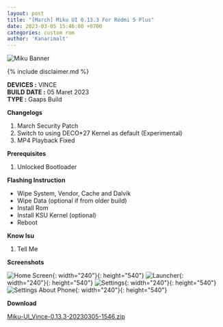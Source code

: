 ```yaml
---
layout: post
title: "[March] Miku UI 0.13.3 For Redmi 5 Plus"
date: 2023-03-05 15:46:00 +0700
categories: custom rom
author: 'Kanarimalt'
---
```

![Miku Banner](/assets/images/banner/mikuui.jpg)

{% include disclaimer.md %}

**DEVICES :** VINCE<br>
**BUILD DATE :** 05 Maret 2023<br>
**TYPE :** Gaaps Build

**Changelogs**
<ol>
    <li>March Security Patch</li>
    <li>Switch to using DECO*27 Kernel as default (Experimental)</li>
    <li>MP4 Playback Fixed</li>
</ol>

**Prerequisites**
<ol>
    <li>Unlocked Bootloader</li>
</ol>

**Flashing Instruction**
<ul>
    <li>Wipe System, Vendor, Cache and Dalvik</li>
    <li>Wipe Data (optional if from older build)</li>
    <li>Install Rom</li>
    <li>Install KSU Kernel (optional)</li>
    <li>Reboot</li>
</ul>

**Know Isu**
<ol>
    <li>Tell Me</li>
</ol>

**Screenshots**

![Home Screen](/assets/images/screenshots/2023/Maret/05/miku-1.jpg){: width="240"}{: height="540"}
![Launcher](/assets/images/screenshots/2023/Maret/05/miku-2.jpg){: width="240"}{: height="540"}
![Settings](/assets/images/screenshots/2023/Maret/05/miku-3.jpg){: width="240"}{: height="540"}
![Settings About Phone](/assets/images/screenshots/2023/Maret/05/miku-4.jpg){: width="240"}{: height="540"}

**Download**

[Miku-UI_Vince-0.13.3-20230305-1546.zip](https://drive.google.com/file/d/1-Mqwct8MBpjcecgUYx3P1CRxvU62pNy18/view)




